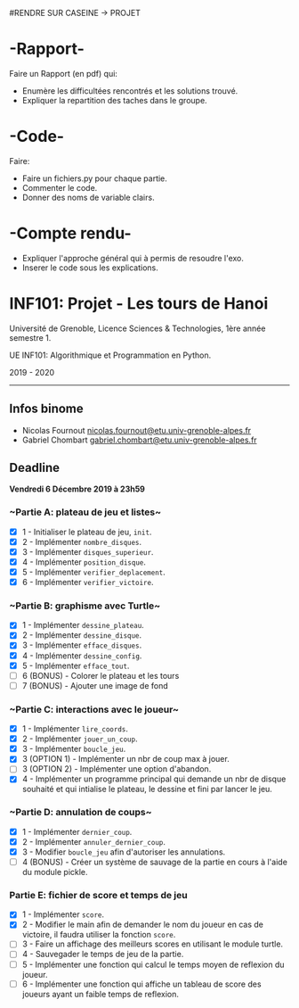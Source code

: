 #RENDRE SUR CASEINE -> PROJET

# -Rapport-
Faire un Rapport (en pdf) qui: 
- Enumère les difficultées rencontrés et les solutions trouvé.
- Expliquer la repartition des taches dans le groupe.

# -Code-
Faire:
- Faire un fichiers.py pour chaque partie.
- Commenter le code.
- Donner des noms de variable clairs.

# -Compte rendu-
- Expliquer l'approche général qui à permis de resoudre l'exo.
- Inserer le code sous les explications.

# INF101: Projet - Les tours de Hanoi
Université de Grenoble, Licence Sciences & Technologies, 1ère année semestre 1.

UE INF101: Algorithmique et Programmation en Python.

2019 - 2020

---

## Infos binome
- Nicolas Fournout <nicolas.fournout@etu.univ-grenoble-alpes.fr>
- Gabriel Chombart <gabriel.chombart@etu.univ-grenoble-alpes.fr>


## Deadline

**Vendredi 6 Décembre 2019 à 23h59**

### ~Partie A: plateau de jeu et listes~

- [x] 1 - Initialiser le plateau de jeu, `init`.
- [x] 2 - Implémenter `nombre_disques`.
- [x] 3 - Implémenter `disques_superieur`.
- [x] 4 - Implémenter `position_disque`.
- [x] 5 - Implémenter `verifier_deplacement`.
- [x] 6 - Implémenter `verifier_victoire`.

### ~Partie B: graphisme avec Turtle~

- [x] 1 - Implémenter `dessine_plateau`.
- [x] 2 - Implémenter `dessine_disque`.
- [x] 3 - Implémenter `efface_disques`.
- [x] 4 - Implémenter `dessine_config`.
- [x] 5 - Implémenter `efface_tout`.
- [ ] 6 (BONUS) - Colorer le plateau et les tours
- [ ] 7 (BONUS) - Ajouter une image de fond

### ~Partie C: interactions avec le joueur~

- [x] 1 - Implémenter `lire_coords`.
- [x] 2 - Implémenter `jouer_un_coup`.
- [x] 3 - Implémenter `boucle_jeu`.
- [x] 3 (OPTION 1) - Implémenter un nbr de coup max à jouer.
- [ ] 3 (OPTION 2) - Implémenter une option d'abandon.
- [x] 4 - Implémenter un programme principal qui demande un nbr de disque souhaité et qui intialise le plateau, le dessine et fini par lancer le jeu.
  
### ~Partie D: annulation de coups~

- [x] 1 - Implémenter `dernier_coup`.
- [x] 2 - Implémenter `annuler_dernier_coup`.
- [x] 3 - Modifier `boucle_jeu` afin d'autoriser les annulations.
- [ ] 4 (BONUS) - Créer un système de sauvage de la partie en cours à l'aide du module pickle.

### Partie E: fichier de score et temps de jeu

- [x] 1 - Implémenter `score`.
- [x] 2 - Modifier le main afin de demander le nom du joueur en cas de victoire, il faudra utiliser la fonction `score`.
- [ ] 3 - Faire un affichage des meilleurs scores en utilisant le module turtle.
- [ ] 4 - Sauvegader le temps de jeu de la partie.
- [ ] 5 - Implémenter une fonction qui calcul le temps moyen de reflexion du joueur.
- [ ] 6 - Implémenter une fonction qui affiche un tableau de score des joueurs ayant un faible temps de reflexion.
